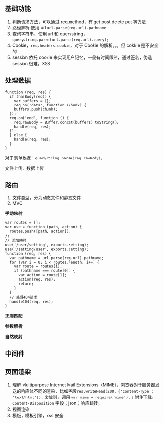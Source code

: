 ## 基础功能

1. 判断请求方法，可以通过 req.method，有 get post delete put 等方法
2. 路径解析 使用 url `url.parse(req.url).pathname`
3. 查询字符串，使用 url 和 querystring，`querystring.parse(url.parse(req.url).query);`
4. Cookie，`req.headers.cookie`，对于 Cookie 的解析。。。但 cokkie 是不安全的
5. session 依托 cookie 来实现用户记忆，一般有时间限制，通过签名，伪造 session 很难，XSS 

## 处理数据

```
function (req, res) {
  if (hasBody(req)) {
    var buffers = [];
    req.on('data', function (chunk) {
    buffers.push(chunk);
  });
  req.on('end', function () {
    req.rawBody = Buffer.concat(buffers).toString();
    handle(req, res);
  });
  } else {
    handle(req, res);
  }
}
```

对于表单数据：`querystring.parse(req.rawBody);`

文件上传，数据上传

## 路由

1. 文件类型，分为动态文件和静态文件
2. MVC

**手动映射**

```
var routes = [];
var use = function (path, action) {
  routes.push([path, action]);
};
// 添加映射
use('/user/setting', exports.setting);
use('/setting/user', exports.setting);
function (req, res) {
  var pathname = url.parse(req.url).pathname;
  for (var i = 0; i < routes.length; i++) {
    var route = routes[i];
    if (pathname === route[0]) {
      var action = route[1];
      action(req, res);
      return;
    }
  }
  // 处理404请求
  handle404(req, res);
}
```

**正则匹配**

**参数解析**

**自然映射**

## 中间件

## 页面渲染

1. 理解 Multipurpose Internet Mail Extensions（MIME），浏览器对于服务器发送的响应体不同的渲染，比如字段`res.writeHead(200, {'Content-Type': 'text/html'});` 来控制，调用 `var mime = require('mime');`；附件下载，`Content-Disposition` 字段；json；响应跳转。
2. 视图渲染
3. 模板，模板引擎，xss 安全